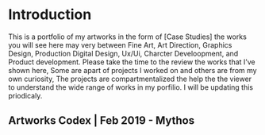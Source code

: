 
# Introduction
This is a portfolio of my artworks in the form of [Case Studies] the works you will see here may very between Fine Art, Art Direction, Graphics Design, Production Digital Design, Ux/Ui, Charcter Develoopment, and Product development. Please take the time to the review the works that I’ve shown here, Some are apart of projects I worked on and others are from my own curiosity, The projects are compartmentalized the help the the viewer to understand the wide range of works in my porfilio. I will be updating this priodicaly.

## Artworks Codex | Feb 2019 - Mythos

